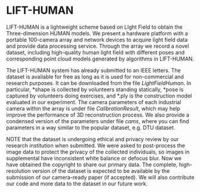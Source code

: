# LIFT-HUMAN
LIFT-HUMAN is a lightweight scheme based on LIght Field to obtain the Three-dimension HUMAN models. We present a hardware platform with a portable 100-camera array and network devices to acquire light field data and provide data processing service. Through the array we record a novel dataset, including high-quality human light field with different poses and corresponding point cloud models generated by algorithms in LIFT-HUMAN.

The LIFT-HUMAN system has already submitted to an IEEE letters. The dataset is available for free as long as it is used for non-commercial and research purposes. It can be downloaded from the file _LightFieldHuman_. In particular, \*shape is collected by volunteers standing statically, \*pose is captured by volunteers doing exercises, and \*.ply is the construction model evaluated in our experiment. The camera parameters of each industrial camera within the array is under file _CalibrationResult_, which may help improve the performance of 3D reconstruction process. We also provide a condensed version of the parameters under file _cams_, where you can find parameters in a way similar to the popular dataset, e.g. DTU dataset.

NOTE that the dataset is undergoing ethical and privacy review by our research institution when submitted. We were asked to post-process the image data to protect the privacy of the collected individuals, so images in supplemental have inconsistent white balance or defocus blur. Now we have obtained the copyright to share our primary data. The complete, high-resolution version of the dataset is expected to be available by the submission of our camera-ready paper (if accepted). We will also contribute our code and more data to the dataset in our future work.
